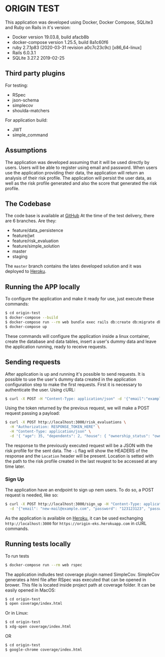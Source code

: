 # ORIGIN TEST

This application was developed using Docker, Docker Compose, SQLite3 and Ruby on Rails in it's version:
* Docker version 19.03.8, build afacb8b
* docker-compose version 1.25.5, build 8a1c60f6
* ruby 2.7.1p83 (2020-03-31 revision a0c7c23c9c) [x86_64-linux]
* Rails 6.0.3.1
* SQLite 3.27.2 2019-02-25

## Third party plugins
For testing:
* RSpec
* json-schema
* simplecov
* shoulda-matchers

For application build:
* JWT
* simple_command

## Assumptions
The application was developed assuming that it will be used directly by users.
Users will be able to register using email and password.
When users use the application providing their data, the application will return an analysis of their risk profile.
The application will persist the user data, as well as the risk profile generated and also the score that generated the risk profile.

## The Codebase
The code base is available at [GitHub](https://github.com/eks/origin)
At the time of the test delivery, there are 6 branches. Are they:
* feature/data_persistence
* feature/jwt
* feature/risk_evaluation
* feature/simple_solution
* master
* staging

The `master` branch contains the lates developed solution and it was deployed to [Heroku](https://origin-eks.herokuapp.com).

## Running the APP locally

To configure the application and make it ready for use, just execute these commands:
```sh
$ cd origin-test
$ docker-compose --build
$ docker-compose run --rm web bundle exec rails db:create db:migrate db:seed
$ docker-compose up
```
These commands will configure the application inside a linux container, create the database and data tables, insert a user's dummy data and leave the application running, ready to receive requests.

## Sending requests
After application is up and running it's possible to send requests.
It is possible to use the user's dummy data created in the application configuration step to make the first requests.
First it is necessary to authenticate the user. Using cURL:
```sh
$ curl -X POST -H "Content-Type: application/json" -d '{"email":"example@mail.com","password":"123123123"}' http://localhost:3000/authenticate
```

Using the token returned by the previous request, we will make a POST request passing a payload:
```sh
$ curl -X POST http://localhost:3000/risk_evaluations \
  -H "Authorization: RESPONSE_TOKEN_HERE" \
  -H "Content-Type: application/json" \
  -d '{ "age": 35, "dependents": 2, "house": { "ownership_status": "owned" }, "income": 0, "marital_status": "married", "risk_questions": [0, 1, 0], "vehicle": { "year": 2018 } }' -i
```

The response to the previously executed request will be a JSON with the risk profile for the sent data.
The `-i` flag will show the HEADERS of the response and the `Location` header will be present. Location is setted with the path to the risk profile created in the last reuqest to be accessed at any time later.

### Sign Up
The application have an endpoint to sign up nem users. To do so, a POST request is needed, like so:
```sh
$ curl -X POST http://localhost:3000/sign_up -H "Content-Type: application/json" \
  -d '{"email": "new-mail@example.com", "password": "123123123", "password_confirmation": "123123123"}'
```

As the application is available on [Heroku](https://origin-eks.herokuapp.com), it can be used exchanging `http://localhost:3000` for `https://origin-eks.herokuapp.com` in cURL commands.

## Running tests locally
To run tests
```sh
$ docker-compose run --rm web rspec
```

The application indludes test coverage plugin named SimpleCov.
SimpleCov generates a html file after RSpec was executed that can be opened in brower. This file is located inside project path at coverage folder.
It can be easily opened in MacOS:
```sh
$ cd origin-test
$ open coverage/index.html
```

Or in Linux:
```sh
$ cd origin-test
$ xdg-open coverage/index.html
```
OR
```sh
$ cd origin-test
$ google-chrome coverage/index.html
```


